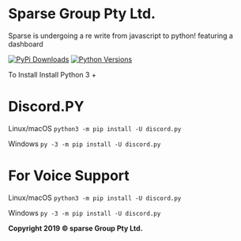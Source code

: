 # Sparse Group Pty Ltd. 

Sparse is undergoing a re write from javascript to python! featuring a dashboard

[![PyPi Downloads](http://pepy.tech/badge/yt2mp3)](http://pepy.tech/project/yt2mp3)
[![Python Versions](https://img.shields.io/pypi/pyversions/yt2mp3.svg)](https://pypi.python.org/pypi/yt2mp3/)

To Install
Install Python 3 + 

# Discord.PY

 Linux/macOS
`python3 -m pip install -U discord.py`

 Windows
`py -3 -m pip install -U discord.py`

 # For Voice Support 

Linux/macOS
`python3 -m pip install -U discord.py`

Windows
`py -3 -m pip install -U discord.py`



**Copyright 2019 © sparse Group Pty Ltd.**


